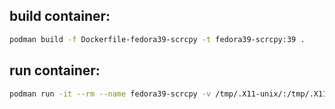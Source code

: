 ## build container:

 ```bash
podman build -f Dockerfile-fedora39-scrcpy -t fedora39-scrcpy:39 .
 ```

## run container:
  ```bash
podman run -it --rm --name fedora39-scrcpy -v /tmp/.X11-unix/:/tmp/.X11-unix/ -e DISPLAY=$DISPLAY -v /dev:/dev fedora39-scrcpy:39
 ```
